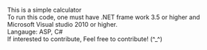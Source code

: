 This is a simple calculator <br>
To run this code, one must have .NET frame work 3.5 or higher and Microsoft Visual studio 2010 or higher. <br>
Langauge: ASP, C# <br>
If interested to contribute, Feel free to contribute! (^_^)
